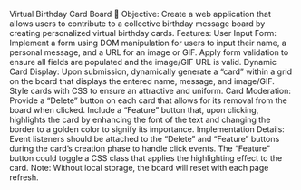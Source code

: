 Virtual Birthday Card Board 💌
Objective: Create a web application that allows users to contribute to a collective birthday message board by creating personalized virtual birthday cards.
Features:
User Input Form:
Implement a form using DOM manipulation for users to input their name, a personal message, and a URL for an image or GIF.
Apply form validation to ensure all fields are populated and the image/GIF URL is valid.
Dynamic Card Display:
Upon submission, dynamically generate a “card” within a grid on the board that displays the entered name, message, and image/GIF.
Style cards with CSS to ensure an attractive and uniform.
Card Moderation:
Provide a “Delete” button on each card that allows for its removal from the board when clicked.
Include a “Feature” button that, upon clicking, highlights the card by enhancing the font of the text and changing the border to a golden color to signify its importance.
Implementation Details:
Event listeners should be attached to the “Delete” and “Feature” buttons during the card’s creation phase to handle click events.
The “Feature” button could toggle a CSS class that applies the highlighting effect to the card.
Note: Without local storage, the board will reset with each page refresh.
